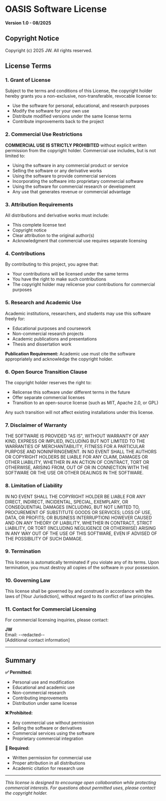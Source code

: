# OASIS Software License

**Version 1.0 - 08/2025**

## Copyright Notice

Copyright (c) 2025 JW. All rights reserved.

## License Terms

### 1. Grant of License

Subject to the terms and conditions of this License, the copyright holder hereby grants you a non-exclusive, non-transferable, revocable license to:

- Use the software for personal, educational, and research purposes
- Modify the software for your own use
- Distribute modified versions under the same license terms
- Contribute improvements back to the project

### 2. Commercial Use Restrictions

**COMMERCIAL USE IS STRICTLY PROHIBITED** without explicit written permission from the copyright holder. Commercial use includes, but is not limited to:

- Using the software in any commercial product or service
- Selling the software or any derivative works
- Using the software to provide commercial services
- Incorporating the software into proprietary commercial software
- Using the software for commercial research or development
- Any use that generates revenue or commercial advantage

### 3. Attribution Requirements

All distributions and derivative works must include:
- This complete license text
- Copyright notice
- Clear attribution to the original author(s)
- Acknowledgment that commercial use requires separate licensing

### 4. Contributions

By contributing to this project, you agree that:
- Your contributions will be licensed under the same terms
- You have the right to make such contributions
- The copyright holder may relicense your contributions for commercial purposes

### 5. Research and Academic Use

Academic institutions, researchers, and students may use this software freely for:
- Educational purposes and coursework
- Non-commercial research projects
- Academic publications and presentations
- Thesis and dissertation work

**Publication Requirement:** Academic use must cite the software appropriately and acknowledge the copyright holder.

### 6. Open Source Transition Clause

The copyright holder reserves the right to:
- Relicense this software under different terms in the future
- Offer separate commercial licenses
- Transition to an open-source license (such as MIT, Apache 2.0, or GPL)

Any such transition will not affect existing installations under this license.

### 7. Disclaimer of Warranty

THE SOFTWARE IS PROVIDED "AS IS", WITHOUT WARRANTY OF ANY KIND, EXPRESS OR IMPLIED, INCLUDING BUT NOT LIMITED TO THE WARRANTIES OF MERCHANTABILITY, FITNESS FOR A PARTICULAR PURPOSE AND NONINFRINGEMENT. IN NO EVENT SHALL THE AUTHORS OR COPYRIGHT HOLDERS BE LIABLE FOR ANY CLAIM, DAMAGES OR OTHER LIABILITY, WHETHER IN AN ACTION OF CONTRACT, TORT OR OTHERWISE, ARISING FROM, OUT OF OR IN CONNECTION WITH THE SOFTWARE OR THE USE OR OTHER DEALINGS IN THE SOFTWARE.

### 8. Limitation of Liability

IN NO EVENT SHALL THE COPYRIGHT HOLDER BE LIABLE FOR ANY DIRECT, INDIRECT, INCIDENTAL, SPECIAL, EXEMPLARY, OR CONSEQUENTIAL DAMAGES (INCLUDING, BUT NOT LIMITED TO, PROCUREMENT OF SUBSTITUTE GOODS OR SERVICES; LOSS OF USE, DATA, OR PROFITS; OR BUSINESS INTERRUPTION) HOWEVER CAUSED AND ON ANY THEORY OF LIABILITY, WHETHER IN CONTRACT, STRICT LIABILITY, OR TORT (INCLUDING NEGLIGENCE OR OTHERWISE) ARISING IN ANY WAY OUT OF THE USE OF THIS SOFTWARE, EVEN IF ADVISED OF THE POSSIBILITY OF SUCH DAMAGE.

### 9. Termination

This license is automatically terminated if you violate any of its terms. Upon termination, you must destroy all copies of the software in your possession.

### 10. Governing Law

This license shall be governed by and construed in accordance with the laws of [Your Jurisdiction], without regard to its conflict of law principles.

### 11. Contact for Commercial Licensing

For commercial licensing inquiries, please contact:

**JW**  
Email: --redacted--  
[Additional contact information]

---

## Summary

**✅ Permitted:**
- Personal use and modification
- Educational and academic use
- Non-commercial research
- Contributing improvements
- Distribution under same license

**❌ Prohibited:**
- Any commercial use without permission
- Selling the software or derivatives
- Commercial services using the software
- Proprietary commercial integration

**📧 Required:**
- Written permission for commercial use
- Proper attribution in all distributions
- Academic citation for research use

---

*This license is designed to encourage open collaboration while protecting commercial interests. For questions about permitted uses, please contact the copyright holder.*